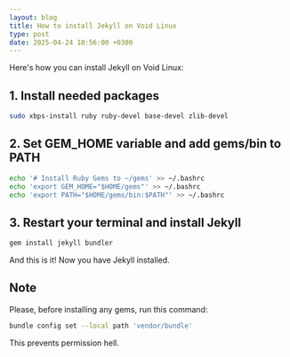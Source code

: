 ```yaml
---
layout: blog
title: How to install Jekyll on Void Linux
type: post
date: 2025-04-24 10:56:00 +0300
---
```


Here's how you can install Jekyll on Void Linux:

## 1. Install needed packages

```sh
sudo xbps-install ruby ruby-devel base-devel zlib-devel
```

## 2. Set GEM_HOME variable and add gems/bin to PATH

```sh
echo '# Install Ruby Gems to ~/gems' >> ~/.bashrc
echo 'export GEM_HOME="$HOME/gems"' >> ~/.bashrc
echo 'export PATH="$HOME/gems/bin:$PATH"' >> ~/.bashrc
```

## 3. Restart your terminal and install Jekyll

```sh
gem install jekyll bundler
```

And this is it! Now you have Jekyll installed.

## Note

Please, before installing any gems, run this command:

```sh
bundle config set --local path 'vendor/bundle'
```

This prevents permission hell.
